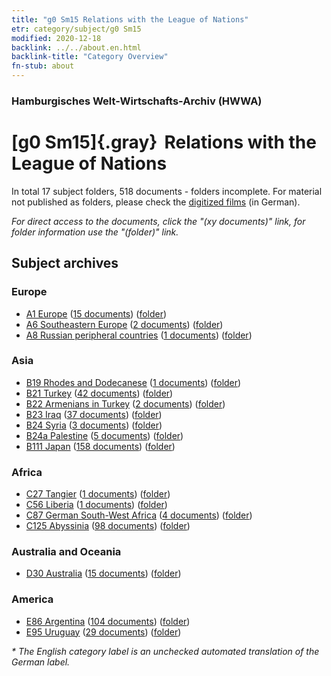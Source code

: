 ```yaml
---
title: "g0 Sm15 Relations with the League of Nations"
etr: category/subject/g0 Sm15
modified: 2020-12-18
backlink: ../../about.en.html
backlink-title: "Category Overview"
fn-stub: about
---
```


### Hamburgisches Welt-Wirtschafts-Archiv (HWWA)
# [g0 Sm15]{.gray}&#8201; Relations with the League of Nations&#160; 





In total 17 subject folders, 518 documents - folders incomplete.
For material not published as folders, please check the [digitized films](/film/h1_sh) (in German).

_For direct access to the documents, click the "(xy documents)" link, for folder information use the "(folder)" link._

## Subject archives



### Europe

- [A1 Europe](../../../geo/about.en.html#A1) (<a href="https://dfg-viewer.de/show/?tx_dlf[id]=https://pm20.zbw.eu/mets/sh/1408xx/140892/1445xx/144589/public.mets.en.xml" target="_blank">15 documents</a>) ([folder](http://purl.org/pressemappe20/folder/sh/140892,144589))
- [A6 Southeastern Europe](../../../geo/about.en.html#A6) (<a href="https://dfg-viewer.de/show/?tx_dlf[id]=https://pm20.zbw.eu/mets/sh/1409xx/140900/1445xx/144589/public.mets.en.xml" target="_blank">2 documents</a>) ([folder](http://purl.org/pressemappe20/folder/sh/140900,144589))
- [A8 Russian peripheral countries](../../../geo/about.en.html#A8) (<a href="https://dfg-viewer.de/show/?tx_dlf[id]=https://pm20.zbw.eu/mets/sh/1409xx/140904/1445xx/144589/public.mets.en.xml" target="_blank">1 documents</a>) ([folder](http://purl.org/pressemappe20/folder/sh/140904,144589))

### Asia

- [B19 Rhodes and Dodecanese](../../../geo/about.en.html#B19) (<a href="https://dfg-viewer.de/show/?tx_dlf[id]=https://pm20.zbw.eu/mets/sh/1411xx/141106/1445xx/144589/public.mets.en.xml" target="_blank">1 documents</a>) ([folder](http://purl.org/pressemappe20/folder/sh/141106,144589))
- [B21 Turkey](../../../geo/about.en.html#B21) (<a href="https://dfg-viewer.de/show/?tx_dlf[id]=https://pm20.zbw.eu/mets/sh/1411xx/141111/1445xx/144589/public.mets.en.xml" target="_blank">42 documents</a>) ([folder](http://purl.org/pressemappe20/folder/sh/141111,144589))
- [B22 Armenians in Turkey](../../../geo/about.en.html#B22) (<a href="https://dfg-viewer.de/show/?tx_dlf[id]=https://pm20.zbw.eu/mets/sh/1411xx/141112/1445xx/144589/public.mets.en.xml" target="_blank">2 documents</a>) ([folder](http://purl.org/pressemappe20/folder/sh/141112,144589))
- [B23 Iraq](../../../geo/about.en.html#B23) (<a href="https://dfg-viewer.de/show/?tx_dlf[id]=https://pm20.zbw.eu/mets/sh/1411xx/141113/1445xx/144589/public.mets.en.xml" target="_blank">37 documents</a>) ([folder](http://purl.org/pressemappe20/folder/sh/141113,144589))
- [B24 Syria](../../../geo/about.en.html#B24) (<a href="https://dfg-viewer.de/show/?tx_dlf[id]=https://pm20.zbw.eu/mets/sh/1411xx/141114/1445xx/144589/public.mets.en.xml" target="_blank">3 documents</a>) ([folder](http://purl.org/pressemappe20/folder/sh/141114,144589))
- [B24a Palestine](../../../geo/about.en.html#B24a) (<a href="https://dfg-viewer.de/show/?tx_dlf[id]=https://pm20.zbw.eu/mets/sh/1411xx/141115/1445xx/144589/public.mets.en.xml" target="_blank">5 documents</a>) ([folder](http://purl.org/pressemappe20/folder/sh/141115,144589))
- [B111 Japan](../../../geo/about.en.html#B111) (<a href="https://dfg-viewer.de/show/?tx_dlf[id]=https://pm20.zbw.eu/mets/sh/1412xx/141272/1445xx/144589/public.mets.en.xml" target="_blank">158 documents</a>) ([folder](http://purl.org/pressemappe20/folder/sh/141272,144589))

### Africa

- [C27 Tangier](../../../geo/about.en.html#C27) (<a href="https://dfg-viewer.de/show/?tx_dlf[id]=https://pm20.zbw.eu/mets/sh/1413xx/141360/1445xx/144589/public.mets.en.xml" target="_blank">1 documents</a>) ([folder](http://purl.org/pressemappe20/folder/sh/141360,144589))
- [C56 Liberia](../../../geo/about.en.html#C56) (<a href="https://dfg-viewer.de/show/?tx_dlf[id]=https://pm20.zbw.eu/mets/sh/1414xx/141405/1445xx/144589/public.mets.en.xml" target="_blank">1 documents</a>) ([folder](http://purl.org/pressemappe20/folder/sh/141405,144589))
- [C87 German South-West Africa](../../../geo/about.en.html#C87) (<a href="https://dfg-viewer.de/show/?tx_dlf[id]=https://pm20.zbw.eu/mets/sh/1414xx/141450/1445xx/144589/public.mets.en.xml" target="_blank">4 documents</a>) ([folder](http://purl.org/pressemappe20/folder/sh/141450,144589))
- [C125 Abyssinia](../../../geo/about.en.html#C125) (<a href="https://dfg-viewer.de/show/?tx_dlf[id]=https://pm20.zbw.eu/mets/sh/1414xx/141482/1445xx/144589/public.mets.en.xml" target="_blank">98 documents</a>) ([folder](http://purl.org/pressemappe20/folder/sh/141482,144589))

### Australia and Oceania

- [D30 Australia](../../../geo/about.en.html#D30) (<a href="https://dfg-viewer.de/show/?tx_dlf[id]=https://pm20.zbw.eu/mets/sh/1416xx/141621/1445xx/144589/public.mets.en.xml" target="_blank">15 documents</a>) ([folder](http://purl.org/pressemappe20/folder/sh/141621,144589))

### America

- [E86 Argentina](../../../geo/about.en.html#E86) (<a href="https://dfg-viewer.de/show/?tx_dlf[id]=https://pm20.zbw.eu/mets/sh/1416xx/141692/1445xx/144589/public.mets.en.xml" target="_blank">104 documents</a>) ([folder](http://purl.org/pressemappe20/folder/sh/141692,144589))
- [E95 Uruguay](../../../geo/about.en.html#E95) (<a href="https://dfg-viewer.de/show/?tx_dlf[id]=https://pm20.zbw.eu/mets/sh/1416xx/141695/1445xx/144589/public.mets.en.xml" target="_blank">29 documents</a>) ([folder](http://purl.org/pressemappe20/folder/sh/141695,144589))


_* The English category label is an unchecked automated translation of the German label._


